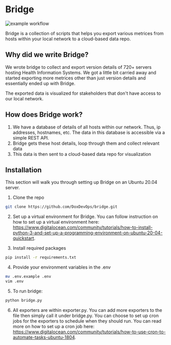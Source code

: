 
# Bridge

![example workflow](https://github.com/DoxDevOps/bridge/actions/workflows/CI.yml/badge.svg)

Bridge is a collection of scripts that helps you export various metrices from hosts within your local network to a cloud-based data repo.

## Why did we write Bridge?

We wrote bridge to collect and export version details of 720+ servers hosting Health Information Systems. We got a little bit carried away and started exporting more metrices other than just version details and essentially ended up with Bridge.

The exported data is visualized for stakeholders that don't have access to our local network.

## How does Bridge work?

1. We have a database of details of all hosts within our network. Thus, ip addresses, hostnames, etc. The data in this database is accessible via a simple REST API.
2. Bridge gets these host details, loop through them and collect relevant data
3. This data is then sent to a cloud-based data repo for visualization

## Installation

This section will walk you through setting up Bridge on an Ubuntu 20.04 server.

1. Clone the repo

```bash
git clone https://github.com/DoxDevOps/bridge.git
```

2. Set up a virtual environment for Bridge. You can follow instruction on how to set up a virtual environment here: <https://www.digitalocean.com/community/tutorials/how-to-install-python-3-and-set-up-a-programming-environment-on-ubuntu-20-04-quickstart>.

3. Install required packages

```bash
pip install -r requirements.txt
```

4. Provide your environment variables in the .env

```bash
mv .env.example .env
vim .env
```

5. To run bridge:

```bash
python bridge.py
```

6. All exporters are within exporter.py. You can add more exporters to the file then simply call it under bridge.py. You can choose to set up cron jobs for the exporters to schedule when they should run. You can read more on how to set up a cron job here: <https://www.digitalocean.com/community/tutorials/how-to-use-cron-to-automate-tasks-ubuntu-1804>.

